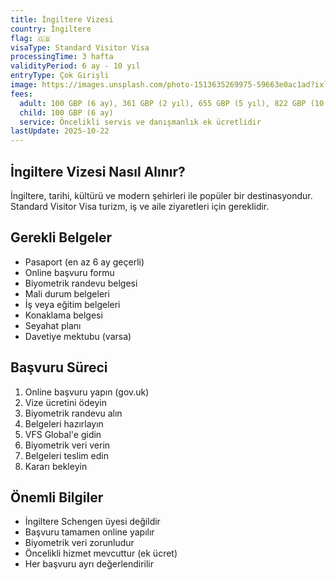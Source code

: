 ```yaml
---
title: İngiltere Vizesi
country: İngiltere
flag: 🇬🇧
visaType: Standard Visitor Visa
processingTime: 3 hafta
validityPeriod: 6 ay - 10 yıl
entryType: Çok Girişli
image: https://images.unsplash.com/photo-1513635269975-59663e0ac1ad?ixlib=rb-4.0.3&auto=format&fit=crop&w=1920&q=80
fees:
  adult: 100 GBP (6 ay), 361 GBP (2 yıl), 655 GBP (5 yıl), 822 GBP (10 yıl)
  child: 100 GBP (6 ay)
  service: Öncelikli servis ve danışmanlık ek ücretlidir
lastUpdate: 2025-10-22
---
```


## İngiltere Vizesi Nasıl Alınır?

İngiltere, tarihi, kültürü ve modern şehirleri ile popüler bir destinasyondur. Standard Visitor Visa turizm, iş ve aile ziyaretleri için gereklidir.

## Gerekli Belgeler

- Pasaport (en az 6 ay geçerli)
- Online başvuru formu
- Biyometrik randevu belgesi
- Mali durum belgeleri
- İş veya eğitim belgeleri
- Konaklama belgesi
- Seyahat planı
- Davetiye mektubu (varsa)

## Başvuru Süreci

1. Online başvuru yapın (gov.uk)
2. Vize ücretini ödeyin
3. Biyometrik randevu alın
4. Belgeleri hazırlayın
5. VFS Global'e gidin
6. Biyometrik veri verin
7. Belgeleri teslim edin
8. Kararı bekleyin

## Önemli Bilgiler

- İngiltere Schengen üyesi değildir
- Başvuru tamamen online yapılır
- Biyometrik veri zorunludur
- Öncelikli hizmet mevcuttur (ek ücret)
- Her başvuru ayrı değerlendirilir